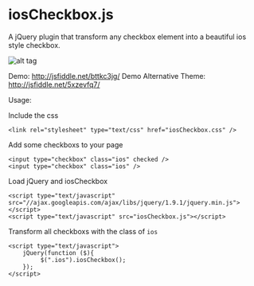 iosCheckbox.js
==============

A jQuery plugin that transform any checkbox element into a beautiful ios style checkbox.

![alt tag](http://s15.postimg.org/gbyj9pzk7/ios_Checbox.png)

Demo: http://jsfiddle.net/bttkc3jg/
Demo Alternative Theme: http://jsfiddle.net/5xzevfq7/

Usage:

Include the css

```
<link rel="stylesheet" type="text/css" href="iosCheckbox.css" />
```

Add some checkboxs to your page

```
<input type="checkbox" class="ios" checked />
<input type="checkbox" class="ios" />
```

Load jQuery and iosCheckbox 

```
<script type="text/javascript" src="//ajax.googleapis.com/ajax/libs/jquery/1.9.1/jquery.min.js"></script>
<script type="text/javascript" src="iosCheckbox.js"></script>
```

Transform all checkboxs with the class of `ios`

```
<script type="text/javascript">
	jQuery(function ($){
	     $(".ios").iosCheckbox();
	});
</script>
```
